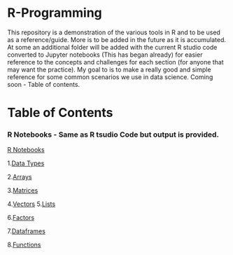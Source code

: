 # R-Programming
This repository is a demonstration of the various tools in R and to be used as a reference/guide. More is to be added in the future as it is accumulated. At some an additional folder will be added with the current R studio code converted to Jupyter notebooks (This has began already) for easier reference to the concepts and challenges for each section (for anyone that may want the practice). My goal to is to make a really good and simple reference for some common scenarios we use in data science. Coming soon - Table of contents.


# Table of Contents

### R Notebooks - Same as R tsudio Code but output is provided.
[R Notebooks](https://github.com/jkenney0501/R-Programming/tree/master/R-Notebooks)

1.[Data Types](https://github.com/jkenney0501/R-Programming/blob/master/R-Notebooks/Data%20Types%20Notebook%20in%20R.ipynb)
 
2.[Arrays](https://github.com/jkenney0501/R-Programming/blob/master/R-Notebooks/Arrays%20in%20R%20Notebook.ipynb)
 
3.[Matrices](https://github.com/jkenney0501/R-Programming/blob/master/R-Notebooks/Matrix%20Notebook%20in%20R.ipynb)
 
4.[Vectors](https://github.com/jkenney0501/R-Programming/blob/master/R-Notebooks/Vectors%20in%20R%20Notebook%20Examples.ipynb)
5.[Lists](https://github.com/jkenney0501/R-Programming/blob/master/R-Notebooks/Lists%20Notebook%20in%20R.ipynb)
 
6.[Factors]()
 
7.[Dataframes](https://github.com/jkenney0501/R-Programming/blob/master/R-Notebooks/Dataframes%20Notebook%20in%20R.ipynb)
 
8.[Functions](https://github.com/jkenney0501/R-Programming/blob/master/R-Notebooks/Functions-For-While-If-Else%20Notebook%20in%20R.ipynb)